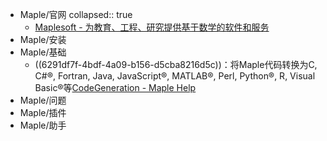 - Maple/官网
  collapsed:: true
	- [Maplesoft - 为教育、工程、研究提供基于数学的软件和服务](https://www.maplesoft.com.cn/index.shtml)
- Maple/安装
- Maple/基础
	- ((6291df7f-4bdf-4a09-b156-d5cba8216d5c))：将Maple代码转换为C, C\#®, Fortran, Java, JavaScript®, MATLAB®,
	  Perl, Python®, R, Visual Basic®等[CodeGeneration - Maple Help](https://www.maplesoft.com/support/help/Maple/view.aspx?path=CodeGeneration)
- Maple/问题
- Maple/插件
- Maple/助手